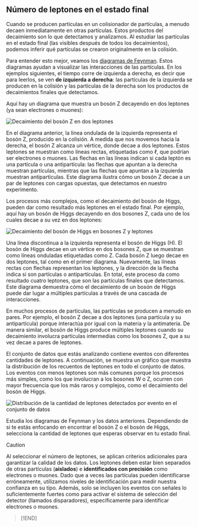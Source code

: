 ## Número de leptones en el estado final
Cuando se producen partículas en un colisionador de partículas, a menudo decaen inmediatamente en otras partículas. Estos productos del decaimiento son lo que detectamos y analizamos. Al estudiar las partículas en el estado final (las visibles después de todos los decaimientos), podemos inferir qué partículas se crearon originalmente en la colisión.

Para entender esto mejor, veamos los [diagramas de Feynman](https://cds.cern.ch/record/2791333/files/Feynman%20Diagrams%20-%20ATLAS%20Physics%20Cheat%20Sheet%20in%20Spanish%20%7C%20Diagramas%20de%20Feynman.pdf). Estos diagramas ayudan a visualizar las interacciones de las partículas. En los ejemplos siguientes, el tiempo corre de izquierda a derecha, es decir que para leerlos, se ven **de izquierda a derecha**: las partículas de la izquierda se producen en la colisión y las partículas de la derecha son los productos de decaimientos finales que detectamos.

Aquí hay un diagrama que muestra un bosón Z decayendo en dos leptones (ya sean electrones o muones):

![Decaimiento del bosón Z en dos leptones](images/Z_decay_{theme}.png)

En el diagrama anterior, la línea ondulada de la izquierda representa el bosón Z, producido en la colisión. A medida que nos movemos hacia la derecha, el bosón Z alcanza un vértice, donde decae a dos leptones. Estos leptones se muestran como líneas rectas, etiquetadas como ℓ, que podrían ser electrones o muones. Las flechas en las líneas indican si cada leptón es una partícula o una antipartícula: las flechas que apuntan a la derecha muestran partículas, mientras que las flechas que apuntan a la izquierda muestran antipartículas. Este diagrama ilustra cómo un bosón Z decae a un par de leptones con cargas opuestas, que detectamos en nuestro experimento.

Los procesos más complejos, como el decaimiento del bosón de Higgs, pueden dar como resultado más leptones en el estado final. Por ejemplo, aquí hay un bosón de Higgs decayendo en dos bosones Z, cada uno de los cuales decae a su vez en dos leptones:

![Decaimiento del bosón de Higgs en bosones Z y leptones](images/higgs4l_decay_{theme}.png)

Una línea discontinua a la izquierda representa el bosón de Higgs (H). El bosón de Higgs decae en un vértice en dos bosones Z, que se muestran como líneas onduladas etiquetadas como Z. Cada bosón Z luego decae en dos leptones, tal como en el primer diagrama. Nuevamente, las líneas rectas con flechas representan los leptones, y la dirección de la flecha indica si son partículas o antipartículas. En total, este proceso da como resultado cuatro leptones, que son las partículas finales que detectamos. Este diagrama demuestra cómo el decaimiento de un bosón de Higgs puede dar lugar a múltiples partículas a través de una cascada de interacciones.

En muchos procesos de partículas, las partículas se producen a menudo en pares. Por ejemplo, el bosón Z decae a dos leptones (una partícula y su antipartícula) porque interactúa por igual con la materia y la antimateria. De manera similar, el bosón de Higgs produce múltiples leptones cuando su decaimiento involucra partículas intermedias como los bosones Z, que a su vez decae a pares de leptones.

El conjunto de datos que estás analizando contiene eventos con diferentes cantidades de leptones. A continuación, se muestra un gráfico que muestra la distribución de los recuentos de leptones en todo el conjunto de datos. Los eventos con menos leptones son más comunes porque los procesos más simples, como los que involucran a los bosones W o Z, ocurren con mayor frecuencia que los más raros y complejos, como el decaimiento del bosón de Higgs.

![Distribución de la cantidad de leptones detectados por evento en el conjunto de datos](images/lepton_plot_{theme}_{lumi}.png)

Estudia los diagramas de Feynman y los datos anteriores. Dependiendo de si te estás enfocando en encontrar el bosón Z o el bosón de Higgs, selecciona la cantidad de leptones que esperas observar en tu estado final.

> [!CAUTION]
Al seleccionar el número de leptones, se aplican criterios adicionales para garantizar la calidad de los datos. Los leptones deben estar bien separados de otras partículas (**aislados**) e **identificados con precisión** como electrones o muones. Dado que a veces las partículas pueden identificarse erróneamente, utilizamos niveles de identificación para medir nuestra confianza en su tipo. Además, solo se incluyen los eventos con señales lo suficientemente fuertes como para activar el sistema de selección del detector (llamados disparadores), específicamente para identificar electrones o muones.
> [!END]